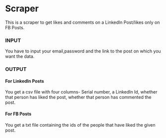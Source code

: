 # Scraper

This is a scraper to get likes and comments on a LinkedIn Post/likes only on FB Posts. 

### INPUT
You have to input your email,password and the link to the post on which you want the data.

### OUTPUT
#### For LinkedIn Posts 
You get a csv file with four columns- Serial number, a LinkedIn Id, whether that person has liked the post, whether that person has commented the post. 
#### For FB Posts 
You get a txt file containing the ids of the people that have liked the given post. 
